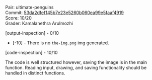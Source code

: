 Pair: ultimate-penguins \
Commit: [53da2dfef145b7e23e5260b060ea99e5faaf4919](https://github.khoury.northeastern.edu/CS4500-F24/ultimate-penguins/tree/53da2dfef145b7e23e5260b060ea99e5faaf4919) \
Score: 10/20 \
Grader: Kamalanethra Arulmozhi

[output-inspection] - 0/10
- [-10] - There is no `the-img.png` img generated.

[code-inspection] - 10/10

The code is well structured however, saving the image is in the main function. Reading input, drawing, and saving functionality should be handled in distinct functions.
